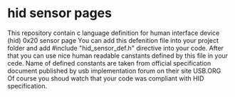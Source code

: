 # hid sensor pages
This repository contain c language definition for human interface device (hid)  0x20 sensor page
You can add this defenition file into your project folder and add #include "hid_sensor_def.h" directive into your code. After that you can use nice human readable canstants defined by this file in your cede.
Name of defined constants are taken from official specification document published by usb implementation forum on their site USB.ORG  
Of course you shoud watch that your code was compliant with HID specification.
